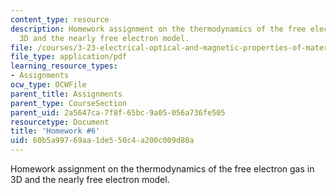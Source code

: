 ```yaml
---
content_type: resource
description: Homework assignment on the thermodynamics of the free electron gas in
  3D and the nearly free electron model.
file: /courses/3-23-electrical-optical-and-magnetic-properties-of-materials-fall-2007/60b5a99769aa1de550c4a200c009d80a_ps6.pdf
file_type: application/pdf
learning_resource_types:
- Assignments
ocw_type: OCWFile
parent_title: Assignments
parent_type: CourseSection
parent_uid: 2a5647ca-7f8f-65bc-9a05-056a736fe505
resourcetype: Document
title: 'Homework #6'
uid: 60b5a997-69aa-1de5-50c4-a200c009d80a
---
```

Homework assignment on the thermodynamics of the free electron gas in 3D and the nearly free electron model.

